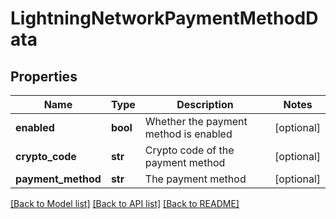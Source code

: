 # LightningNetworkPaymentMethodData

## Properties
Name | Type | Description | Notes
------------ | ------------- | ------------- | -------------
**enabled** | **bool** | Whether the payment method is enabled | [optional] 
**crypto_code** | **str** | Crypto code of the payment method | [optional] 
**payment_method** | **str** | The payment method | [optional] 

[[Back to Model list]](../README.md#documentation-for-models) [[Back to API list]](../README.md#documentation-for-api-endpoints) [[Back to README]](../README.md)


